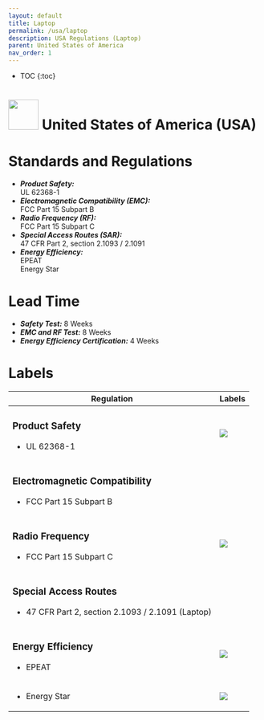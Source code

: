 ```yaml
---
layout: default
title: Laptop 
permalink: /usa/laptop
description: USA Regulations (Laptop)
parent: United States of America 
nav_order: 1
---
```



* TOC
{:toc}

<h1> 
<img src="../assets/images/country-flag/usa-flag.png" style="width: 60px"/>
United States of America (USA) </h1>


# Standards and Regulations
- ***Product Safety:*** <br> UL 62368-1
- ***Electromagnetic Compatibility (EMC):*** <br> FCC Part 15 Subpart B
- ***Radio Frequency (RF):*** <br> FCC Part 15 Subpart C
- ***Special Access Routes (SAR):*** <br> 47 CFR Part 2, section 2.1093 / 2.1091
- ***Energy Efficiency:*** <br> EPEAT <br> Energy Star


# Lead Time
- ***Safety Test:*** 8 Weeks
- ***EMC and RF Test:*** 8 Weeks
- ***Energy Efficiency Certification:*** 4 Weeks


# Labels
<!-- Table of Regulatory Labels -->
<table>
    <thead>
        <tr>
            <th>Regulation</th>
            <th>Labels</th>
        </tr>
    </thead>
    <tbody>
        <tr>
            <td>
                <h3>Product Safety</h3>
                <ul>
                    <li>UL 62368-1</li>
                </ul>
            </td>
            <td rowspan=1>
                <img src="../assets/images/logo/usa-logo/UL.png" class="center-twenty"/>
            </td>
        </tr>
        <tr>
            <td>
                <h3>Electromagnetic Compatibility</h3>
                <ul>
                    <li>FCC Part 15 Subpart B</li>
                </ul>        
            </td>
            <td rowspan=3>
                <img src="../assets/images/logo/usa-logo/FCC.png" class="center-fifty"/>
            </td>
        </tr>
        <tr>
         <td>
                <h3>Radio Frequency</h3>
                <ul>
                    <li>FCC Part 15 Subpart C</li>
                </ul>
            </td>
        </tr>
        <tr>
            <td>
                <h3>Special Access Routes</h3>
                <ul>
                    <li>47 CFR Part 2, section 2.1093 / 2.1091 (Laptop)</li>
                </ul>
            </td>
        </tr>
        <tr>
            <td>
                <h3>Energy Efficiency</h3>
                <ul>
                    <li>EPEAT</li>
                </ul>
            </td>
            <td>
                <img src="../assets/images/logo/usa-logo/EPEAT.png" class="center-twenty"/>
            </td>
        </tr>
        <tr>
            <td>
                <ul>
                    <li>Energy Star</li>
                </ul>
            </td>
            <td>
                <img src="../assets/images/logo/usa-logo/EnergyStar.png" class="center-twenty"/>
            </td>
        </tr>    
    </tbody>
</table>

<!-- 
<btn class="btn-collapsible-toggle">Toggle All Labels</btn>

## Product Safety
- UL 62368-1
<div cursor="pointer" class="collapsible" style="margin-top:-10px">Show Logo</div><div class="content">
    <img src="../../assets/images/logo/usa-logo/UL.png" class="center-twenty"/>
</div>

## EMC
- FCC Part 15 Subpart B
<div cursor="pointer" class="collapsible" style="margin-top:-10px">Show Logo</div><div class="content">
    <img src="../../assets/images/logo/usa-logo/FCC.png" class="center-twenty"/>
</div>

## RF
- FCC Part 15 Subpart C
<div cursor="pointer" class="collapsible" style="margin-top:-10px">Show Logo</div><div class="content">
    <img src="../../assets/images/logo/usa-logo/FCC.png" class="center-twenty"/>
</div>

## SAR
-  47 CFR Part 2, section 2.1093 / 2.1091 (Laptop)
<div cursor="pointer" class="collapsible" style="margin-top:-10px">Show Logo</div><div class="content">
    <img src="../../assets/images/logo/usa-logo/FCC.png" class="center-twenty"/>
</div>
        
## Energy Efficiency
- EPEAT
<div cursor="pointer" class="collapsible" style="margin-top:-10px">Show Logo</div><div class="content">
    <img src="../../assets/images/logo/usa-logo/EPEAT.png" class="center-twenty"/>
</div>  -->